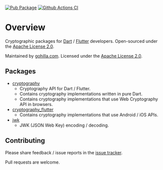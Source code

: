 [![Pub Package](https://img.shields.io/pub/v/cryptography.svg)](https://pub.dev/packages/cryptography)
[![Github Actions CI](https://github.com/dint-dev/cryptography/workflows/Dart%20CI/badge.svg)](https://github.com/dint-dev/cryptography/actions?query=workflow%3A%22Dart+CI%22)

# Overview

Cryptographic packages for [Dart](https://dart.dev) / [Flutter](https://flutter.dev) developers.
Open-sourced under the [Apache License 2.0](LICENSE).

Maintained by [gohilla.com](https://gohilla.com). Licensed under the [Apache License 2.0](LICENSE).

## Packages
  * [cryptography](cryptography)
    * Cryptography API for Dart / Flutter.
    * Contains cryptography implementations written in pure Dart.
    * Contains cryptography implementations that use Web Cryptography API in browsers.
  * [cryptography_flutter](cryptography_flutter)
    * Contains cryptography implementations that use Android / iOS APIs.
  * [jwk](jwk)
    * JWK (JSON Web Key) encoding / decoding.

## Contributing
Please share feedback / issue reports in the
[issue tracker](https://github.com/dint-dev/cryptography/issues).

Pull requests are welcome.